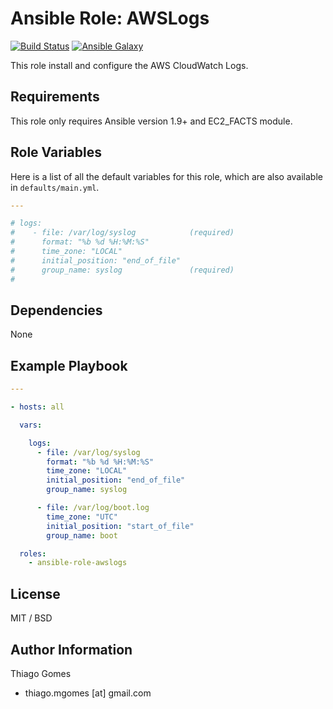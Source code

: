 # **Ansible Role: AWSLogs**

[![Build Status](https://travis-ci.org/thiagomgo/ansible-role-awslogs.svg?branch=master)](https://travis-ci.org/thiagomgo/ansible-role-awslogs) [![Ansible Galaxy](https://img.shields.io/badge/ansible--galaxy-awslogs-blue.svg)](https://galaxy.ansible.com/thiagomgo/awslogs/)

This role install and configure the AWS CloudWatch Logs.

## Requirements

This role only requires Ansible version 1.9+ and EC2_FACTS module.

## Role Variables

Here is a list of all the default variables for this role, which are also available in `defaults/main.yml`.

```yaml
---

# logs:
#    - file: /var/log/syslog            (required)
#      format: "%b %d %H:%M:%S"
#      time_zone: "LOCAL"
#      initial_position: "end_of_file"
#      group_name: syslog               (required)
#
```

## Dependencies

None

## Example Playbook

```yaml
---

- hosts: all

  vars:

    logs:
      - file: /var/log/syslog
        format: "%b %d %H:%M:%S"
        time_zone: "LOCAL"
        initial_position: "end_of_file"
        group_name: syslog

      - file: /var/log/boot.log
        time_zone: "UTC"
        initial_position: "start_of_file"
        group_name: boot

  roles:
    - ansible-role-awslogs

```

## License

MIT / BSD

## Author Information

Thiago Gomes
- thiago.mgomes [at] gmail.com


